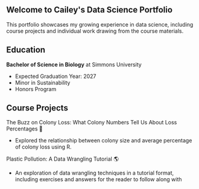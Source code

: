 ## Welcome to Cailey's Data Science Portfolio

This portfolio showcases my growing experience in data science, including course projects and individual work drawing from the course materials.

## Education

**Bachelor of Science in Biology** at Simmons University 

- Expected Graduation Year: 2027
- Minor in Sustainability
- Honors Program

## Course Projects

The Buzz on Colony Loss: What Colony Numbers Tell Us About Loss Percentages 🐝

- Explored the relationship between colony size and average percentage of colony loss using R. 

Plastic Pollution: A Data Wrangling Tutorial 🌎

- An exploration of data wrangling techniques in a tutorial format, including exercises and answers for the reader to follow along with
